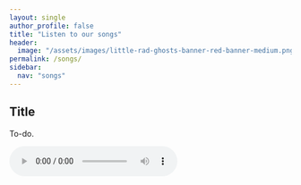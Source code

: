 ```yaml
---
layout: single
author_profile: false
title: "Listen to our songs"
header:
  image: "/assets/images/little-rad-ghosts-banner-red-banner-medium.png"
permalink: /songs/
sidebar:
  nav: "songs"
---
```


## Title

To-do.

<audio controls>  
  <source src="https://raw.githubusercontent.com/ldaniel/littleradghosts/main/assets/songs/bleak.mp3" type="audio/mpeg">
  <source src="https://raw.githubusercontent.com/ldaniel/littleradghosts/main/assets/songs/its-us-song-for-edwatch.mp3" type="audio/mpeg">
Your browser does not support the audio element.
</audio> 
